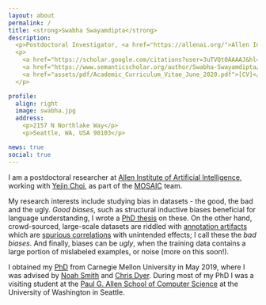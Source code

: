 ```yaml
---
layout: about
permalink: /
title: <strong>Swabha Swayamdipta</strong>
description:
  <p>Postdoctoral Investigator, <a href="https://allenai.org/">Allen Institute for AI</a></p>
  <p>
    <a href="https://scholar.google.com/citations?user=3uTVQt0AAAAJ&hl=en&oi=ao">[Google Scholar]</a>
    <a href="https://www.semanticscholar.org/author/Swabha-Swayamdipta/2705113">[Semantic Scholar]</a>
    <a href="assets/pdf/Academic_Curriculum_Vitae_June_2020.pdf">[CV]</a>
  </p>

profile:
  align: right
  image: swabha.jpg
  address:
    <p>2157 N Northlake Way</p>
    <p>Seattle, WA, USA 98103</p>

news: true
social: true
---
```


I am a postdoctoral researcher at [Allen Institute of Artificial Intelligence](https://allenai.org/), working with [Yejin Choi](https://homes.cs.washington.edu/~yejin/), as part of the [MOSAIC](https://mosaic.allenai.org/) team.

My research interests include studying bias in datasets - the good, the bad and the ugly.
*Good biases*, such as structural inductive biases beneficial for language understanding, I wrote a [PhD thesis](/assets/pdf/swabha_thesis.pdf) on these.
On the other hand, crowd-sourced, large-scale datasets are riddled with [annotation artifacts](https://arxiv.org/abs/1803.02324) which are [spurious correlations](https://arxiv.org/abs/2002.04108) with unintended effects; I call these the *bad biases*.
And finally, biases can be *ugly*, when the training data contains a large portion of mislabeled examples, or noise (more on this soon!).


I obtained my [PhD](https://www.lti.cs.cmu.edu/people/18088/swabha-swayamdipta) from Carnegie Mellon University in May 2019, where I was advised by [Noah Smith](https://homes.cs.washington.edu/~nasmith/) and [Chris Dyer](http://www.cs.cmu.edu/~cdyer/).
During most of my PhD I was a visiting student at the [Paul G. Allen School of Computer Science](https://www.cs.washington.edu/) at the University of Washington in Seattle.
<!-- Prior to my PhD, I obtained a Masters degree from Columbia University, working with Owen Rambow and Michael Collins.
I received my bachelors degree in Computer Science and Engineering from National Institute of Technology, Calicut, India. -->
